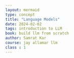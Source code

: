 ```yaml
---
layout: mermaid
type: concept 
title: "Language Models"
date: 2024-02-02
tags: introduction to LLM
book: build llm from scratch
author: Samrat Kar
course: jay allamar llm
class : 1
---
```

